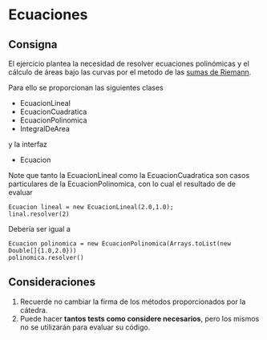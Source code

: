 # Ecuaciones

## Consigna
El ejercicio plantea la necesidad de resolver ecuaciones polinómicas y el cálculo de áreas bajo las curvas por el metodo de las [sumas de Riemann](http://es.wikipedia.org/wiki/Suma_de_Riemann).

Para ello se proporcionan las siguientes clases

* EcuacionLineal
* EcuacionCuadratica
* EcuacionPolinomica
* IntegralDeArea

y la interfaz

* Ecuacion

Note que tanto la EcuacionLineal como la EcuacionCuadratica son casos particulares de la EcuacionPolinomica, con lo cual el resultado de de evaluar 

	Ecuacion lineal = new EcuacionLineal(2.0,1.0);
	linal.resolver(2)

Debería ser igual a 

	Ecuacion polinomica = new EcuacionPolinomica(Arrays.toList(new Double[]{1.0,2.0})) 
	polinomica.resolver()

## Consideraciones

1. Recuerde no cambiar la firma de los métodos proporcionados por la cátedra.
2. Puede hacer **tantos tests como considere necesarios**, pero los mismos no se utilizarán para evaluar su código.
